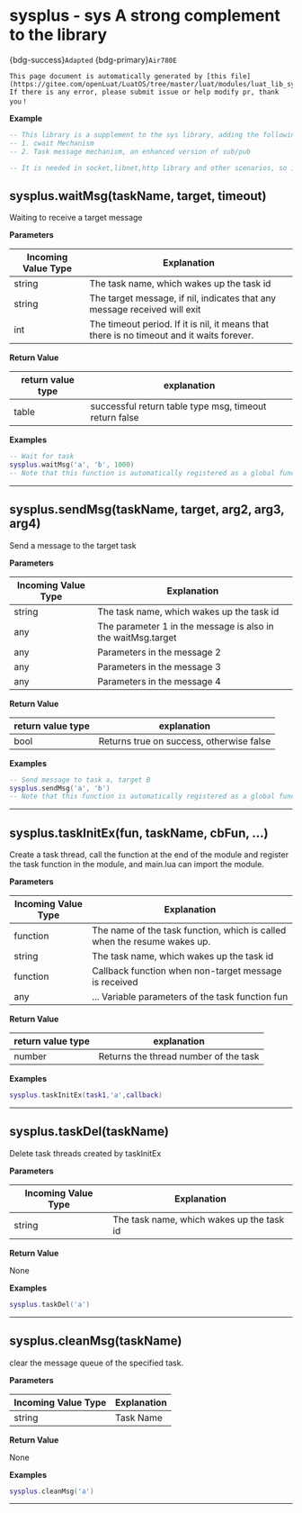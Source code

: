 # sysplus - sys A strong complement to the library

{bdg-success}`Adapted` {bdg-primary}`Air780E`

```{note}
This page document is automatically generated by [this file](https://gitee.com/openLuat/LuatOS/tree/master/luat/modules/luat_lib_sysplus_doc.c). If there is any error, please submit issue or help modify pr, thank you！
```


**Example**

```lua
-- This library is a supplement to the sys library, adding the following content:
-- 1. cwait Mechanism
-- 2. Task message mechanism, an enhanced version of sub/pub

-- It is needed in socket,libnet,http library and other scenarios, so it is also needed.require

```

## sysplus.waitMsg(taskName, target, timeout)



Waiting to receive a target message

**Parameters**

|Incoming Value Type | Explanation|
|-|-|
|string|The task name, which wakes up the task id|
|string|The target message, if nil, indicates that any message received will exit|
|int|The timeout period. If it is nil, it means that there is no timeout and it waits forever.|

**Return Value**

|return value type | explanation|
|-|-|
|table|successful return table type msg, timeout return false|

**Examples**

```lua
-- Wait for task
sysplus.waitMsg('a', 'b', 1000)
-- Note that this function is automatically registered as a global function sys_wait

```

---

## sysplus.sendMsg(taskName, target, arg2, arg3, arg4)



Send a message to the target task

**Parameters**

|Incoming Value Type | Explanation|
|-|-|
|string|The task name, which wakes up the task id|
|any|The parameter 1 in the message is also in the waitMsg.target|
|any|Parameters in the message 2|
|any|Parameters in the message 3|
|any|Parameters in the message 4|

**Return Value**

|return value type | explanation|
|-|-|
|bool|Returns true on success, otherwise false|

**Examples**

```lua
-- Send message to task a, target B
sysplus.sendMsg('a', 'b')
-- Note that this function is automatically registered as a global function sys_send

```

---

## sysplus.taskInitEx(fun, taskName, cbFun, ...)



Create a task thread, call the function at the end of the module and register the task function in the module, and main.lua can import the module.

**Parameters**

|Incoming Value Type | Explanation|
|-|-|
|function|The name of the task function, which is called when the resume wakes up.|
|string|The task name, which wakes up the task id|
|function|Callback function when non-target message is received|
|any|... Variable parameters of the task function fun|

**Return Value**

|return value type | explanation|
|-|-|
|number|Returns the thread number of the task|

**Examples**

```lua
sysplus.taskInitEx(task1,'a',callback)

```

---

## sysplus.taskDel(taskName)



Delete task threads created by taskInitEx

**Parameters**

|Incoming Value Type | Explanation|
|-|-|
|string|The task name, which wakes up the task id|

**Return Value**

None

**Examples**

```lua
sysplus.taskDel('a')

```

---

## sysplus.cleanMsg(taskName)



clear the message queue of the specified task.

**Parameters**

|Incoming Value Type | Explanation|
|-|-|
|string|Task Name|

**Return Value**

None

**Examples**

```lua
sysplus.cleanMsg('a')

```

---

